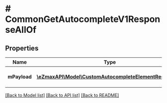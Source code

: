 # # CommonGetAutocompleteV1ResponseAllOf

## Properties

Name | Type | Description | Notes
------------ | ------------- | ------------- | -------------
**mPayload** | [**\eZmaxAPI\Model\CustomAutocompleteElementResponse[]**](CustomAutocompleteElementResponse.md) | Generic Autocomplete Response |

[[Back to Model list]](../../README.md#models) [[Back to API list]](../../README.md#endpoints) [[Back to README]](../../README.md)
